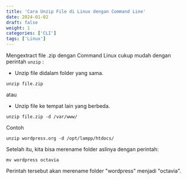 ```yaml
---
title: 'Cara Unzip File di Linux dengan Command Line'
date: 2024-01-02
draft: false
weight: 1
categories: ['CLI']
tags: ['Linux']
---
```


Mengextract file .zip dengan Command Linux cukup mudah dengan perintah `unzip` :

- Unzip file didalam folder yang sama.

```
unzip file.zip
```

atau 

- Unzip file ke tempat lain yang berbeda.

```
unzip file.zip -d /var/www/
```

Contoh 

```
unzip wordpress.org -d /opt/lampp/htdocs/
```

Setelah itu, kita bisa merename folder aslinya dengan perintah:

```
mv wordpress octavia
```

Perintah tersebut akan merename folder "wordpress" menjadi "octavia".